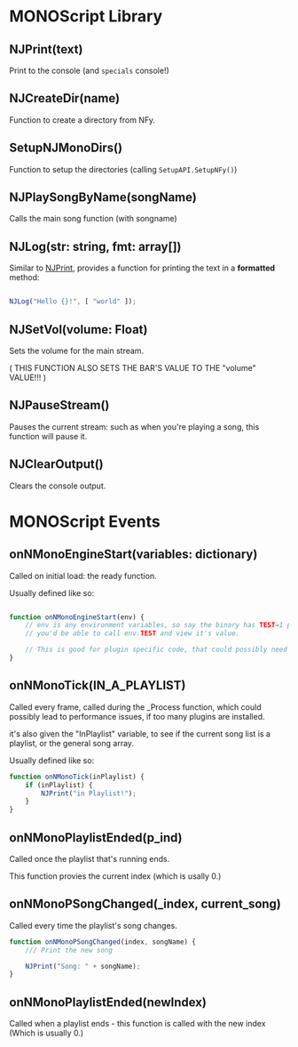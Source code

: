 # MONOScript Library

## NJPrint(text)

Print to the console (and `specials` console!)

## NJCreateDir(name)

Function to create a directory from NFy.

## SetupNJMonoDirs()

Function to setup the directories (calling `SetupAPI.SetupNFy()`)

## NJPlaySongByName(songName)

Calls the main song function (with songname)

## NJLog(str: string, fmt: array[])

Similar to [NJPrint](#njprinttext), provides a function for printing the text in a **formatted** method:

```js

NJLog("Hello {}!", [ "world" ]);

```

## NJSetVol(volume: Float)

Sets the volume for the main stream.

( THIS FUNCTION ALSO SETS THE BAR'S VALUE TO THE "volume" VALUE!!! )

## NJPauseStream() 

Pauses the current stream: such as when you're playing a song, this function will pause it.

## NJClearOutput()

Clears the console output.

# MONOScript Events

## onNMonoEngineStart(variables: dictionary)

Called on initial load: the ready function.

Usually defined like so:

```js

function onNMonoEngineStart(env) {
    // env is any environment variables, so say the binary has TEST=1 passed into it,
    // you'd be able to call env.TEST and view it's value.

    // This is good for plugin specific code, that could possibly need variables to enable them.
}


```


## onNMonoTick(IN_A_PLAYLIST)

Called every frame, called during the _Process function, which could
possibly lead to performance issues, if too many plugins are installed.

it's also given the "InPlaylist" variable, to see if the current song list is a 
playlist, or the general song array.

Usually defined like so:

```js
function onNMonoTick(inPlaylist) {
    if (inPlaylist) {
        NJPrint("in Playlist!");
    }
}
```

## onNMonoPlaylistEnded(p_ind)

Called once the playlist that's running ends.

This function provies the current index (which is usally 0.)

## onNMonoPSongChanged(_index, current_song)

Called every time the playlist's song changes.

```js
function onNMonoPSongChanged(index, songName) {
    /// Print the new song

    NJPrint("Song: " + songName);
}
```


## onNMonoPlaylistEnded(newIndex)

Called when a playlist ends - this function is called with the new index (Which is usually 0.)

